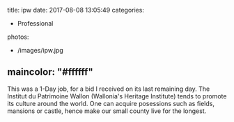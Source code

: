 title: ipw
date: 2017-08-08 13:05:49
categories:
- Professional

photos:
- /images/ipw.jpg

maincolor: "#ffffff"
---

This was a 1-Day job, for a bid I received on its last remaining day. The Institut du Patrimoine Wallon (Wallonia's Heritage Institute) tends to promote its culture around the world. One can acquire posessions such as fields, mansions or castle, hence make our small county live for the longest.